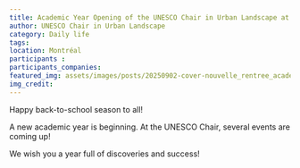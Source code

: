 ```yaml
---
title: Academic Year Opening of the UNESCO Chair in Urban Landscape at the Faculty of Environmental Design
author: UNESCO Chair in Urban Landscape
category: Daily life
tags: 
location: Montréal
participants : 
participants_companies: 
featured_img: assets/images/posts/20250902-cover-nouvelle_rentree_academique.jpg
img_credit: 
---
```

Happy back-to-school season to all!

A new academic year is beginning. At the UNESCO Chair, several events are coming up!

We wish you a year full of discoveries and success!